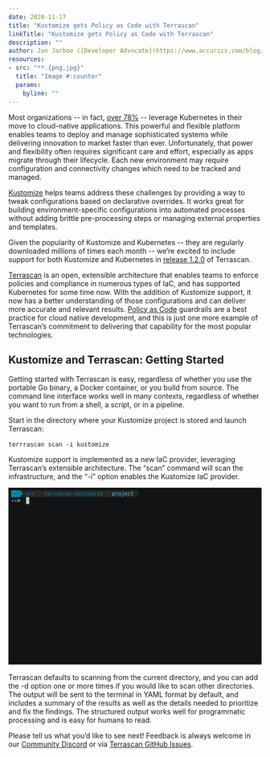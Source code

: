 ```yaml
---
date: 2020-11-17
title: "Kustomize gets Policy as Code with Terrascan"
linkTitle: "Kustomize gets Policy as Code with Terrascan"
description: ""
author: Jon Jarboe ([Developer Advocate](https://www.accurics.com/blog/author/jjarboe/))
resources:
- src: "**.{png,jpg}"
  title: "Image #:counter"
  params:
    byline: ""
---
```


Most organizations -- in fact, [over 78%](https://www.cncf.io/wp-content/uploads/2020/08/CNCF_Survey_Report.pdf) -- leverage Kubernetes in their move to cloud-native applications.  This powerful and flexible platform enables teams to deploy and manage sophisticated systems while delivering innovation to market faster than ever.  Unfortunately, that power and flexibility often requires significant care and effort, especially as apps migrate through their lifecycle.  Each new environment may require configuration and connectivity changes which need to be tracked and managed.

[Kustomize](https://kustomize.io/) helps teams address these challenges by providing a way to tweak configurations based on declarative overrides.  It works great for building environment-specific configurations into automated processes without adding brittle pre-processing steps or managing external properties and templates.

Given the popularity of Kustomize and Kubernetes -- they are regularly downloaded millions of times each month -- we’re excited to include support for both Kustomize and Kubernetes in [release 1.2.0](https://github.com/accurics/terrascan/releases/tag/v1.2.0) of Terrascan.

[Terrascan](https://www.accurics.com/products/terrascan/) is an open, extensible architecture that enables teams to enforce policies and compliance in numerous types of IaC, and has supported Kubernetes for some time now.  With the addition of Kustomize support, it now has a better understanding of those configurations and can deliver more accurate and relevant results.  [Policy as Code](https://www.accurics.com/products/accurics/policy-as-code/) guardrails are a best practice for cloud native development, and this is just one more example of Terrascan’s commitment to delivering that capability for the most popular technologies.

## Kustomize and Terrascan: Getting Started
Getting started with Terrascan is easy, regardless of whether you use the portable Go binary, a Docker container, or you build from source.  The command line interface works well in many contexts, regardless of whether you want to run from a shell, a script, or in a pipeline.

Start in the directory where your Kustomize project is stored and launch Terrascan:

```
terrrascan scan -i kustomize
```

Kustomize support is implemented as a new IaC provider, leveraging Terrascan’s extensible architecture.  The “scan” command will scan the infrastructure, and the “-i” option enables the Kustomize IaC provider.

![](terrascan-kustomize-new.gif)

Terrascan defaults to scanning from the current directory, and you can add the -d option one or more times if you would like to scan other directories.  The output will be sent to the terminal in YAML format by default, and includes a summary of the results as well as the details needed to prioritize and fix the findings.  The structured output works well for programmatic processing and is easy for humans to read.

Please tell us what you’d like to see next!  Feedback is always welcome in our [Community Discord](https://discord.gg/accurics-community) or via [Terrascan GitHub Issues](https://github.com/accurics/terrascan/issues).
